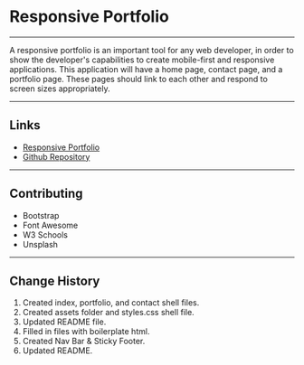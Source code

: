 # Responsive Portfolio
---

A responsive portfolio is an important tool for any web developer, in order to show the developer's capabilities to create mobile-first and responsive applications. This application will have a home page, contact page, and a portfolio page. These pages should link to each other and respond to screen sizes appropriately.

---

## Links

* [Responsive Portfolio](https://jondnv.github.io/ResponsivePortfolio/)
* [Github Repository](https://github.com/JonDnv/ResponsivePortfolio)
---

## Contributing

* Bootstrap
* Font Awesome
* W3 Schools
* Unsplash

---

## Change History

 1. Created index, portfolio, and contact shell files.
 2. Created assets folder and styles.css shell file.
 3. Updated README file.
 4. Filled in files with boilerplate html.
 5. Created Nav Bar & Sticky Footer.
 6. Updated README.
